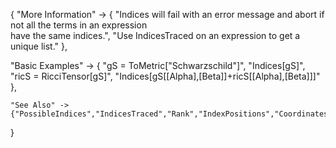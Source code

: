 {
  "More Information" -> {
      "Indices will fail with an error message and abort if not all the terms in an expression \
have the same indices.",
    "Use IndicesTraced on an expression to get a unique list."
  },

  "Basic Examples" -> {
    "gS = ToMetric[\"Schwarzschild\"]",
    "Indices[gS]",
    "ricS = RicciTensor[gS]",
    "Indices[gS[\[Alpha],\[Beta]]+ricS[\[Alpha],\[Beta]]]"
    },

    "See Also" ->
    {"PossibleIndices","IndicesTraced","Rank","IndexPositions","Coordinates"}

}
